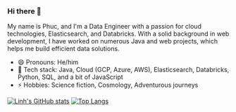 ### Hi there 👋  
My name is Phuc, and I'm a Data Engineer with a passion for cloud technologies, Elasticsearch, and Databricks. With a solid background in web development, I have worked on numerous Java and web projects, which helps me build efficient data solutions.  

- 😄 Pronouns: He/him  
- 💬 Tech stack: Java, Cloud (GCP, Azure, AWS), Elasticsearch, Databricks, Python, SQL, and a bit of JavaScript  
- ⚡ Hobbies: Science fiction, Cosmology, Adventurous journeys   

[![Linh's GitHub stats](https://github-readme-stats.vercel.app/api?username=nptran&theme=radical)](https://github.com/anuraghazra/github-readme-stats)   [![Top Langs](https://github-readme-stats.vercel.app/api/top-langs/?username=nptran&theme=radical)](https://github.com/anuraghazra/github-readme-stats)  

<!--  
**nptran/nptran** is a ✨ _special_ ✨ repository because its `README.md` (this file) appears on your GitHub profile.  

Here are some ideas to get you started:  

- 🔭 I’m currently working on ...  
- 🌱 I’m currently learning ...  
- 👯 I’m looking to collaborate on ...  
- 🤔 I’m looking for help with ...  
- 💬 Ask me about ...  
- 📫 How to reach me: ...  
- 😄 Pronouns: ...  
- ⚡ Fun fact: ...  
-->
